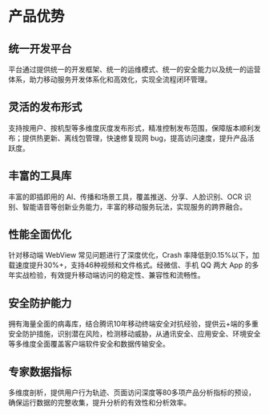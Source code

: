# 产品优势

## 统一开发平台

平台通过提供统一的开发框架、统一的运维模式、统一的安全能力以及统一的运营体系，助力移动服务开发体系化和高效化，实现全流程闭环管理。

## 灵活的发布形式

支持按用户、按机型等多维度灰度发布形式，精准控制发布范围，保障版本顺利发布；提供热更新、离线包管理，快速修复现网 bug，提高访问速度，提升产品活跃度。

## 丰富的工具库

丰富的即插即用的 AI、传播和场景工具，覆盖推送、分享、人脸识别、OCR 识别、智能语音等创新业务能力，丰富的移动服务玩法，实现服务的跨界融合。

## 性能全面优化

针对移动端 WebView 常见问题进行了深度优化，Crash 率降低到0.15%以下，加载速度提升30%+，支持46种视频和文件格式。经微信、手机 QQ 两大 App 的多年实战检验，有效提升移动端访问的稳定性、兼容性和流畅性。

## 安全防护能力

拥有海量全面的病毒库，结合腾讯10年移动终端安全对抗经验，提供云+端的多重安全防护措施，识别潜在风险，检测移动威胁，从通讯安全、应用安全、环境安全等多维度全面覆盖客户端软件安全和数据传输安全。

## 专家数据指标

多维度剖析，提供用户行为轨迹、页面访问深度等80多项产品分析指标的预设，确保运行数据的完整收集，提升分析的有效性和分析效率。

